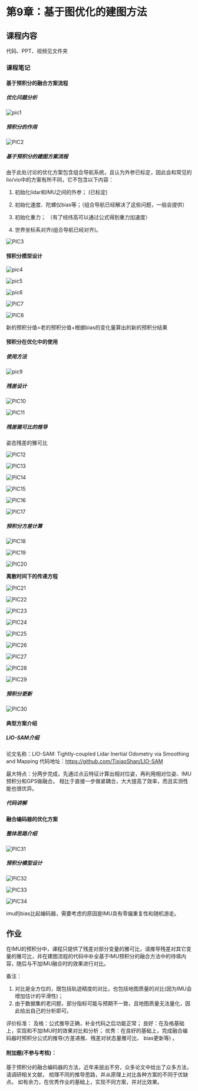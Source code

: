 # 第9章：基于图优化的建图方法

## 课程内容

代码、PPT、视频见文件夹

### 课程笔记

#### 基于预积分的融合方案流程

##### 优化问题分析

![pic1](.\PIC\pic1.jpg)

##### 预积分的作用

![PIC2](.\PIC\PIC2.jpg)

##### 基于预积分的建图方案流程

由于此处讨论的优化方案包含组合导航系统，且认为外参已标定，因此会和常见的lio/vio中的方案有所不同，它不包含以下内容：

 1) 初始化lidar和IMU之间的外参；  (已标定)

 2) 初始化速度、陀螺仪bias等；（组合导航已经解决了这些问题，一般会提供）

 3) 初始化重力； （有了经纬高可以通过公式得到重力加速度）

 4) 世界坐标系对齐(组合导航已经对齐)。

![PIC3](.\PIC\PIC3.jpg)

#### 预积分模型设计

![pic4](.\PIC\pic4.jpg)

![pic5](.\PIC\pic5.jpg)

![pic6](.\PIC\pic6.jpg)

![PIC7](.\PIC\PIC7.jpg)

![PIC8](.\PIC\PIC8.jpg)

新的预积分值=老的预积分值+根据bias的变化量算出的新的预积分结果

#### 预积分在优化中的使用

##### 使用方法

![pic9](.\PIC\pic9.jpg)

##### 残差设计

![PIC10](.\PIC\PIC10.jpg)

![PIC11](.\PIC\PIC11.jpg)

##### 残差雅可比的推导

姿态残差的雅可比

![PIC12](.\PIC\PIC12.png)

![PIC13](.\PIC\PIC13.jpg)

![PIC14](E:\AUSIM\Localization\SynologyDrive\第9章：基于图优化的建图方法\PIC\PIC14.jpg)

![PIC15](.\PIC\PIC15.jpg)

![PIC16](.\PIC\PIC16.jpg)

![PIC17](.\PIC\PIC17.jpg)

##### 预积分方差计算

![PIC18](.\PIC\PIC18.jpg)

![PIC19](.\PIC\PIC19.jpg)

![PIC20](.\PIC\PIC20.jpg)

**离散时间下的传递方程**

![PIC21](.\PIC\PIC21.jpg)

![PIC22](.\PIC\PIC22.jpg)

![PIC23](.\PIC\PIC23.jpg)

![PIC24](.\PIC\PIC24.jpg)

![PIC25](.\PIC\PIC25.jpg)

![PIC26](.\PIC\PIC26.jpg)

![PIC27](.\PIC\PIC27.jpg)

![PIC28](.\PIC\PIC28.jpg)

![PIC29](.\PIC\PIC29.jpg)

##### 预积分更新

![PIC30](.\PIC\PIC30.jpg)

#### 典型方案介绍

##### LIO-SAM介绍

论文名称：LIO-SAM: Tightly-coupled Lidar Inertial Odometry via Smoothing and Mapping
代码地址：https://github.com/TixiaoShan/LIO-SAM

最大特点：分两步完成，先通过点云特征计算出相对位姿，再利用相对位姿、IMU预积分和GPS做融合。
相比于直接一步做紧耦合，大大提高了效率，而且实测性能也很优异。

##### 代码讲解

#### 融合编码器的优化方案

##### 整体思路介绍

![PIC31](.\PIC\PIC31.jpg)

##### 预积分模型设计

![PIC32](.\PIC\PIC32.jpg)

![PIC33](.\PIC\PIC33.jpg)

![PIC34](.\PIC\PIC34.jpg)

imu的bias比起编码器，需要考虑的原因是IMU具有零偏重复性和随机游走。

## 作业

在IMU的预积分中，课程只提供了残差对部分变量的雅可比，请推导残差对其它变量的雅可比，并在建图流程的代码中补全基于IMU预积分的融合方法中的待填内容，随后与不加IMU融合时的效果进行对比。

备注：
1) 对比是全方位的，既包括轨迹精度的对比，也包括地图质量的对比(因为IMU会增加估计的平滑性)；
2) 由于数据集的老问题，部分指标可能与预期不一致，且地图质量无法量化，因此给出自己的分析即可。

评价标准：
及格：公式推导正确，补全代码之后功能正常；
良好：在及格基础上，实现和不加IMU时的效果对比和分析；
优秀：在良好的基础上，完成融合编码器时预积分公式的推导(方差递推、残差对状态量雅可比、
bias更新等) 。


#### 附加题(不参与考核)： 

基于预积分的融合编码器的方法，近年来层出不穷，众多论文中给出了众多方法，请调研相关文献， 梳理不同的推导思路，并从原理上对比各种方案的不同于优缺点。 如有余力，在优秀作业的基础上，实现不同方案，并对比效果。


